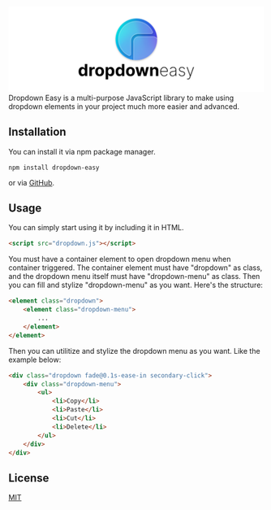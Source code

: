 !["Banner"](banner.png)
Dropdown Easy is a multi-purpose JavaScript library to make using dropdown elements in your project much more easier and advanced.

## Installation

You can install it via npm package manager.
```npm
npm install dropdown-easy
```
or via [GitHub](https://github.com/yebece/dropdown-easy/releases/tag/v1.0.0).

## Usage
You can simply start using it by including it in HTML.
```html
<script src="dropdown.js"></script>
```
You must have a container element to open dropdown menu when container triggered. The container element must have "dropdown" as class, and the dropdown menu itself must have "dropdown-menu" as class. Then you can fill and stylize "dropdown-menu" as you want. Here's the structure:

```html
<element class="dropdown">
    <element class="dropdown-menu">
        ...
    </element>
</element>
```
Then you can utilitize and stylize the dropdown menu as you want. Like the example below:

```html
<div class="dropdown fade@0.1s-ease-in secondary-click">
    <div class="dropdown-menu">
        <ul>
            <li>Copy</li>
            <li>Paste</li>
            <li>Cut</li>
            <li>Delete</li>
        </ul>
    </div>
</div>
```

## License
[MIT](https://choosealicense.com/licenses/mit/)
